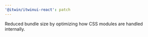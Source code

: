 ```yaml
---
'@itwin/itwinui-react': patch
---
```


Reduced bundle size by optimizing how CSS modules are handled internally.
